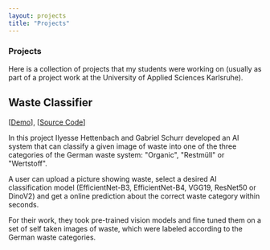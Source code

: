 ```yaml
---
layout: projects
title: "Projects"
---
```

<h3 class="fw-bold border-bottom pb-3 mb-5">Projects</h3>
Here is a collection of projects that my students were working on (usually as part of a project work at the University of Applied Sciences Karlsruhe).

## Waste Classifier 
\[[Demo](http://193.196.37.242:7860/)\], \[[Source Code](https://github.com/Gabriel9753/Waste-Classification-Project)\]

In this project Ilyesse Hettenbach and Gabriel Schurr developed an AI  system that can classify a given image of waste into one of the three categories of the German waste system: "Organic", "Restmüll" or "Wertstoff".

A user can upload a picture showing waste, select a desired AI classification model (EfficientNet-B3, EfficientNet-B4, VGG19, ResNet50 or DinoV2) and get a online prediction about the correct waste category within seconds.

For their work, they took pre-trained vision models and fine tuned them on a set of self taken images of waste, which were labeled according to the German waste categories.